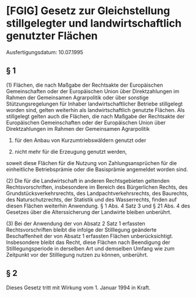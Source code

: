# [FGlG] Gesetz zur Gleichstellung stillgelegter und landwirtschaftlich genutzter Flächen

Ausfertigungsdatum: 10.07.1995

 

## § 1

(1) Flächen, die nach Maßgabe der Rechtsakte der Europäischen Gemeinschaften oder der Europäischen Union über Direktzahlungen im Rahmen der Gemeinsamen Agrarpolitik oder über sonstige Stützungsregelungen für Inhaber landwirtschaftlicher Betriebe stillgelegt worden sind, gelten weiterhin als landwirtschaftlich genutzte Flächen. Als stillgelegt gelten auch die Flächen, die nach Maßgabe der Rechtsakte der Europäischen Gemeinschaften oder der Europäischen Union über Direktzahlungen im Rahmen der Gemeinsamen Agrarpolitik

1. für den Anbau von Kurzumtriebswäldern genutzt oder

2. nicht mehr für die Erzeugung genutzt werden,

soweit diese Flächen für die Nutzung von Zahlungsansprüchen für die einheitliche Betriebsprämie oder die Basisprämie angemeldet worden sind.

(2) Die für die Landwirtschaft in anderen Rechtsgebieten geltenden Rechtsvorschriften, insbesondere im Bereich des Bürgerlichen Rechts, des Grundstücksverkehrsrechts, des Landpachtverkehrsrechts, des Baurechts, des Naturschutzrechts, der Statistik und des Wasserrechts, finden auf diesen Flächen weiterhin Anwendung. § 1 Abs. 4 Satz 3 und § 21 Abs. 4 des Gesetzes über die Alterssicherung der Landwirte bleiben unberührt.

(3) Bei der Anwendung der von Absatz 2 Satz 1 erfassten Rechtsvorschriften bleibt die infolge der Stilllegung geänderte Beschaffenheit der von Absatz 1 erfassten Flächen unberücksichtigt. Insbesondere bleibt das Recht, diese Flächen nach Beendigung der Stilllegungsperiode in derselben Art und demselben Umfang wie zum Zeitpunkt vor der Stilllegung nutzen zu können, unberührt.


## § 2

Dieses Gesetz tritt mit Wirkung vom 1. Januar 1994 in Kraft.

